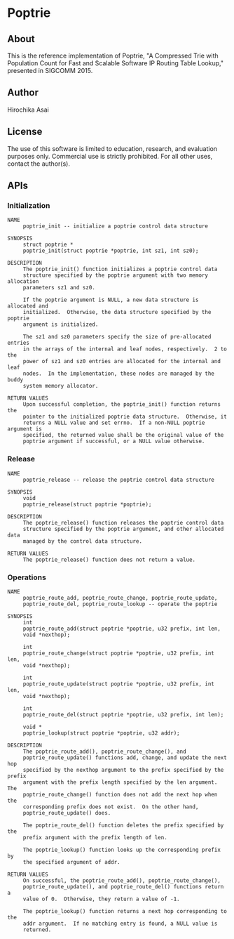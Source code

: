 # Poptrie

## About

This is the reference implementation of Poptrie,  "A Compressed Trie with
Population Count for Fast and Scalable Software IP Routing Table Lookup,"
presented in SIGCOMM 2015.


## Author

Hirochika Asai


## License

The use of this software is limited to education, research, and evaluation
purposes only.  Commercial use is strictly prohibited.  For all other uses,
contact the author(s).

## APIs

### Initialization

    NAME
         poptrie_init -- initialize a poptrie control data structure
         
    SYNOPSIS
         struct poptrie *
         poptrie_init(struct poptrie *poptrie, int sz1, int sz0);
         
    DESCRIPTION
         The poptrie_init() function initializes a poptrie control data
         structure specified by the poptrie argument with two memory allocation
         parameters sz1 and sz0.
         
         If the poptrie argument is NULL, a new data structure is allocated and
         initialized.  Otherwise, the data structure specified by the poptrie
         argument is initialized.
         
         The sz1 and sz0 parameters specify the size of pre-allocated entries
         in the arrays of the internal and leaf nodes, respectively.  2 to the
         power of sz1 and sz0 entries are allocated for the internal and leaf
         nodes.  In the implementation, these nodes are managed by the buddy
         system memory allocator.

    RETURN VALUES
         Upon successful completion, the poptrie_init() function returns the
         pointer to the initialized poptrie data structure.  Otherwise, it
         returns a NULL value and set errno.  If a non-NULL poptrie argument is
         specified, the returned value shall be the original value of the
         poptrie argument if successful, or a NULL value otherwise.


### Release

    NAME
         poptrie_release -- release the poptrie control data structure
         
    SYNOPSIS
         void
         poptrie_release(struct poptrie *poptrie);
         
    DESCRIPTION
         The poptrie_release() function releases the poptrie control data
         structure specified by the poptrie argument, and other allocated data
         managed by the control data structure.

    RETURN VALUES
         The poptrie_release() function does not return a value.


### Operations

    NAME
         poptrie_route_add, poptrie_route_change, poptrie_route_update,
         poptrie_route_del, poptrie_route_lookup -- operate the poptrie
         
    SYNOPSIS
         int
         poptrie_route_add(struct poptrie *poptrie, u32 prefix, int len,
         void *nexthop);
         
         int
         poptrie_route_change(struct poptrie *poptrie, u32 prefix, int len,
         void *nexthop);
         
         int
         poptrie_route_update(struct poptrie *poptrie, u32 prefix, int len,
         void *nexthop);
         
         int
         poptrie_route_del(struct poptrie *poptrie, u32 prefix, int len);
         
         void *
         poptrie_lookup(struct poptrie *poptrie, u32 addr);
         
    DESCRIPTION
         The poptrie_route_add(), poptrie_route_change(), and
         poptrie_route_update() functions add, change, and update the next hop
         specified by the nexthop argument to the prefix specified by the prefix
         argument with the prefix length specified by the len argument.  The
         poptrie_route_change() function does not add the next hop when the
         corresponding prefix does not exist.  On the other hand,
         poptrie_route_update() does.
         
         The poptrie_route_del() function deletes the prefix specified by the
         prefix argument with the prefix length of len.
         
         The poptrie_lookup() function looks up the corresponding prefix by
         the specified argument of addr.
         
    RETURN VALUES
         On successful, the poptrie_route_add(), poptrie_route_change(),
         poptrie_route_update(), and poptrie_route_del() functions return a
         value of 0.  Otherwise, they return a value of -1.
         
         The poptrie_lookup() function returns a next hop corresponding to the
         addr argument.  If no matching entry is found, a NULL value is
         returned.

